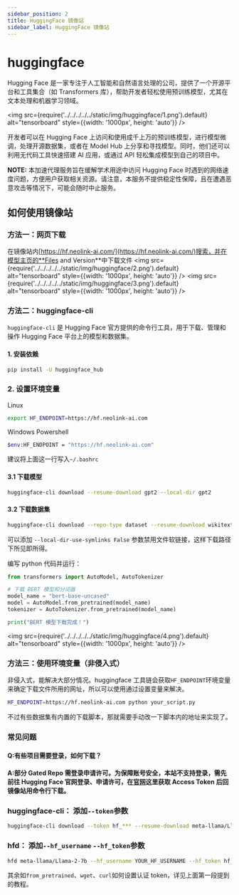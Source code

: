 ```yaml
---
sidebar_position: 2
title: HuggingFace 镜像站
sidebar_label: HuggingFace 镜像站
---
```


# huggingface

Hugging Face 是一家专注于人工智能和自然语言处理的公司，提供了一个开源平台和工具集合（如 Transformers 库），帮助开发者轻松使用预训练模型，尤其在文本处理和机器学习领域。

<img src={require('../../../../../static/img/huggingface/1.png').default} alt="tensorboard" style={{width: '1000px', height: 'auto'}} />

开发者可以在 Hugging Face 上访问和使用成千上万的预训练模型，进行模型微调，处理开源数据集，或者在 Model Hub 上分享和寻找模型。同时，他们还可以利用无代码工具快速搭建 AI 应用，或通过 API 轻松集成模型到自己的项目中。

**NOTE:** 本加速代理服务旨在缓解学术用途中访问 Hugging Face 时遇到的网络速度问题，方便用户获取相关资源。请注意，本服务不提供稳定性保障，且在遭遇恶意攻击等情况下，可能会随时中止服务。

## 如何使用镜像站

### 方法一：网页下载

在镜像站内[https://hf.neolink-ai.com/](https://hf.neolink-ai.com/)搜索，并在模型主页的**Files and Version**中下载文件
<img src={require('../../../../../static/img/huggingface/2.png').default} alt="tensorboard" style={{width: '1000px', height: 'auto'}} />
<img src={require('../../../../../static/img/huggingface/3.png').default} alt="tensorboard" style={{width: '1000px', height: 'auto'}} />

### 方法二：huggingface-cli

`huggingface-cli` 是 Hugging Face 官方提供的命令行工具，用于下载、管理和操作 Hugging Face 平台上的模型和数据集。

#### 1. 安装依赖

```bash
pip install -U huggingface_hub
```

### 2. 设置环境变量

Linux

```bash
export HF_ENDPOINT=https://hf.neolink-ai.com
```

Windows Powershell

```bash
$env:HF_ENDPOINT = "https://hf.neolink-ai.com"
```

建议将上面这一行写入`~/.bashrc`

#### 3.1 下载模型

```bash
huggingface-cli download --resume-download gpt2 --local-dir gpt2
```

#### 3.2 下载数据集

```bash
huggingface-cli download --repo-type dataset --resume-download wikitext --local-dir wikitext
```

可以添加 `--local-dir-use-symlinks False` 参数禁用文件软链接，这样下载路径下所见即所得。

编写 python 代码并运行：

```python
from transformers import AutoModel, AutoTokenizer

# 下载 BERT 模型和分词器
model_name = "bert-base-uncased"
model = AutoModel.from_pretrained(model_name)
tokenizer = AutoTokenizer.from_pretrained(model_name)

print("BERT 模型下载完成！")
```

<img src={require('../../../../../static/img/huggingface/4.png').default} alt="tensorboard" style={{width: '1000px', height: 'auto'}} />

### 方法三：使用环境变量（非侵入式）

非侵入式，能解决大部分情况。huggingface 工具链会获取`HF_ENDPOINT`环境变量来确定下载文件所用的网址，所以可以使用通过设置变量来解决。

```bash
HF_ENDPOINT=https://hf.neolink-ai.com python your_script.py
```

不过有些数据集有内置的下载脚本，那就需要手动改一下脚本内的地址来实现了。

### 常见问题

#### Q:有些项目需要登录，如何下载？

#### A:部分 Gated Repo 需登录申请许可。为保障账号安全，本站不支持登录，需先前往 Hugging Face 官网登录、申请许可，在[官网](https://huggingface.co/settings/tokens)这里获取 Access Token 后回镜像站用命令行下载。

### huggingface-cli： 添加`--token`参数

```bash
huggingface-cli download --token hf_*** --resume-download meta-llama/Llama-2-7b-hf --local-dir Llama-2-7b-hf
```

### hfd： 添加`--hf_username` `--hf_token`参数

```bash
hfd meta-llama/Llama-2-7b --hf_username YOUR_HF_USERNAME --hf_token hf_***
```

其余如`from_pretrained`、`wget`、`curl`如何设置认证 token，详见上面第一段提到的教程。
